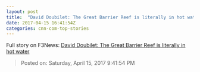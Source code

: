 ```yaml
---
layout: post
title:  "David Doubilet: The Great Barrier Reef is literally in hot water"
date: 2017-04-15 16:41:54Z
categories: cnn-com-top-stories
---
```





Full story on F3News: [David Doubilet: The Great Barrier Reef is literally in hot water](http://www.f3nws.com/n/BGAMuC)

> Posted on: Saturday, April 15, 2017 9:41:54 PM
